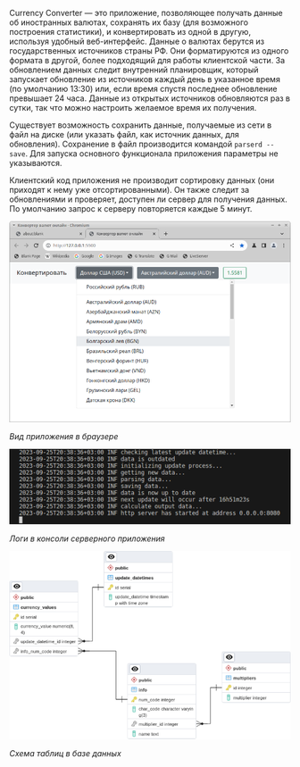 Currency Converter — это приложение, позволяющее получать данные об иностранных валютах, сохранять их базу (для возможного построения статистики), и конвертировать из одной в другую, используя удобный веб-интерфейс. Данные о валютах берутся из государственных источников страны РФ. Они форматируются из одного формата в другой, более подходящий для работы клиентской части. За обновлением данных следит внутренний планировщик, который запускает обновление из источников каждый день в указанное время (по умолчанию 13:30) или, если время спустя последнее обновление превышает 24 часа. Данные из открытых источников обновляются раз в сутки, так что можно настроить желаемое время их получения.

Существует возможность сохранить данные, получаемые из сети в файл на диске (или указать файл, как источник данных, для обновления). Сохранение в файл производится командой `parserd --save`. Для запуска основного функционала приложения параметры не указываются.

Клиентский код приложения не производит сортировку данных (они приходят к нему уже отсортированными). Он также следит за обновлениями и проверяет, доступен ли сервер для получения данных. По умолчанию запрос к серверу повторяется каждые 5 минут.

![Screenshot](./screenshot.png)

*Вид приложения в браузере*

![Console](./console.png)

*Логи в консоли серверного приложения*

![Database Schema](./schema/database_schema.png)

*Схема таблиц в базе данных*
